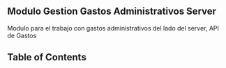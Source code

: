 ## Modulo Gestion  Gastos Administrativos Server

Modulo para el trabajo con gastos administrativos del lado del server, API de Gastos

## Table of Contents